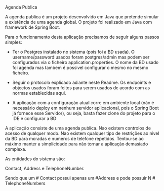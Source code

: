 Agenda Publica

A agenda publica é um projeto desenvolvido em Java que pretende simular a existência de uma agenda global. O projeto foi realizado em Java com framework de Spring Boot.

Para o funcionamento desta aplicação precisamos de seguir alguns passos simples:

- Ter o Postgres instalado no sistema (pois foi a BD usada). O username/password usados foram postgres/admin mas podem ser configurados via o ficheiro application.properties. O nome da BD usado foi agenda mas tambem é possivel configurar o mesmo no mesmo ficheiro.

- Seguir o protocolo explicado adiante neste Readme. Os endpoints e objectos usados foram feitos para serem usados de acordo com as normas establecidas aqui.

- A aplicação com a configuração atual corre em ambiente local (não é necessário deploy em nenhum servidor aplicacional, pois o Spring Boot já fornece esse Servidor), ou seja, basta fazer clone do projeto para o IDE e configurar a BD

A aplicação consiste de uma agenda publica. Nao existem controlos de acesso de qualquer modo. Nao existem qualquer tipo de restrições ao nivel da BD para moradas e numeros de telefone repetidos. Tentou-se ao máximo manter a simplicidade para não tornar a aplicação demasiado complexa.

As entidades do sistema são:

Contact, Address e TelephoneNumber. 

Sendo que um # Contact possui apenas um #Address e pode possuir N # TelephoneNumbers
